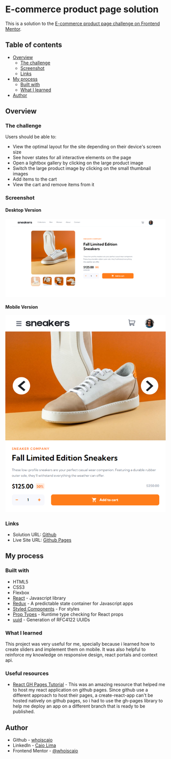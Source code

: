 # E-commerce product page solution

This is a solution to the [E-commerce product page challenge on Frontend Mentor](https://www.frontendmentor.io/challenges/ecommerce-product-page-UPsZ9MJp6).

## Table of contents

- [Overview](#overview)
  - [The challenge](#the-challenge)
  - [Screenshot](#screenshot)
  - [Links](#links)
- [My process](#my-process)
  - [Built with](#built-with)
  - [What I learned](#what-i-learned)
- [Author](#author)

## Overview

### The challenge

Users should be able to:

- View the optimal layout for the site depending on their device's screen size
- See hover states for all interactive elements on the page
- Open a lightbox gallery by clicking on the large product image
- Switch the large product image by clicking on the small thumbnail images
- Add items to the cart
- View the cart and remove items from it

### Screenshot

#### Desktop Version

![](./.github/desktop-version-screenshot.png)

#### Mobile Version

![](./.github/mobile-version-screenshot.png)

### Links

- Solution URL: [Github](https://github.com/whoiscaio/product-page)
- Live Site URL: [Github Pages](https://whoiscaio.github.io/product-page)

## My process

### Built with

- HTML5
- CSS3
- Flexbox
- [React](https://reactjs.org/) - Javascript library
- [Redux](https://redux.js.org/) - A predictable state container for Javascript apps
- [Styled Components](https://styled-components.com/) - For styles
- [Prop Types](https://www.npmjs.com/package/prop-types) - Runtime type checking for React props
- [uuid](https://www.npmjs.com/package/uuid) - Generation of RFC4122 UUIDs

### What I learned


This project was very useful for me, specially because i learned how to create sliders and implement them on mobile.
It was also helpful to reinforce my knowledge on responsive design, react portals and context  api.

### Useful resources

- [React GH Pages Tutorial](https://github.com/gitname/react-gh-pages) - This was an amazing resource that helped me to host my react application on github pages. Since github use a different approach to host their pages, a create-react-app can't be hosted natively on github pages, so i had to use the gh-pages library to help me deploy an app on a different branch that is ready to be published.

## Author

- Github - [whoiscaio](https://github.com/whoiscaio)
- LinkedIn - [Caio Lima](https://linkedin.com/in/lima-caio)
- Frontend Mentor - [@whoiscaio](https://www.frontendmentor.io/profile/whoiscaio)

